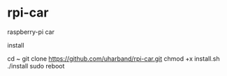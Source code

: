 # rpi-car
raspberry-pi car

install

cd ~
git clone https://github.com/uharband/rpi-car.git
chmod +x install.sh
./install
sudo reboot



